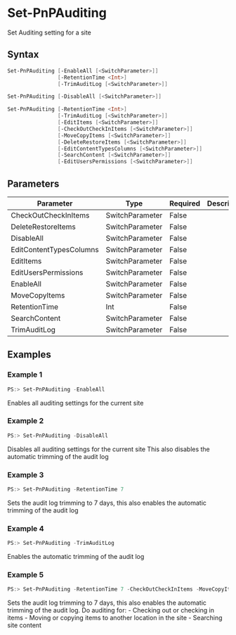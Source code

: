 # Set-PnPAuditing
Set Auditing setting for a site
## Syntax
```powershell
Set-PnPAuditing [-EnableAll [<SwitchParameter>]]
                [-RetentionTime <Int>]
                [-TrimAuditLog [<SwitchParameter>]]
```


```powershell
Set-PnPAuditing [-DisableAll [<SwitchParameter>]]
```


```powershell
Set-PnPAuditing [-RetentionTime <Int>]
                [-TrimAuditLog [<SwitchParameter>]]
                [-EditItems [<SwitchParameter>]]
                [-CheckOutCheckInItems [<SwitchParameter>]]
                [-MoveCopyItems [<SwitchParameter>]]
                [-DeleteRestoreItems [<SwitchParameter>]]
                [-EditContentTypesColumns [<SwitchParameter>]]
                [-SearchContent [<SwitchParameter>]]
                [-EditUsersPermissions [<SwitchParameter>]]
```


## Parameters
Parameter|Type|Required|Description
---------|----|--------|-----------
|CheckOutCheckInItems|SwitchParameter|False||
|DeleteRestoreItems|SwitchParameter|False||
|DisableAll|SwitchParameter|False||
|EditContentTypesColumns|SwitchParameter|False||
|EditItems|SwitchParameter|False||
|EditUsersPermissions|SwitchParameter|False||
|EnableAll|SwitchParameter|False||
|MoveCopyItems|SwitchParameter|False||
|RetentionTime|Int|False||
|SearchContent|SwitchParameter|False||
|TrimAuditLog|SwitchParameter|False||
## Examples

### Example 1
```powershell
PS:> Set-PnPAuditing -EnableAll
```
Enables all auditing settings for the current site

### Example 2
```powershell
PS:> Set-PnPAuditing -DisableAll
```
Disables all auditing settings for the current site
                    This also disables the automatic trimming of the audit log

### Example 3
```powershell
PS:> Set-PnPAuditing -RetentionTime 7
```
Sets the audit log trimming to 7 days, this also enables the automatic trimming of the audit log

### Example 4
```powershell
PS:> Set-PnPAuditing -TrimAuditLog
```
Enables the automatic trimming of the audit log

### Example 5
```powershell
PS:> Set-PnPAuditing -RetentionTime 7 -CheckOutCheckInItems -MoveCopyItems -SearchContent
```
Sets the audit log trimming to 7 days, this also enables the automatic trimming of the audit log.
                    Do auditing for:
                    - Checking out or checking in items
                    - Moving or copying items to another location in the site
                    - Searching site content
